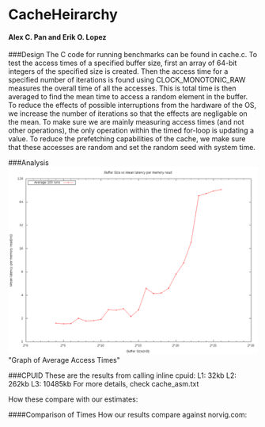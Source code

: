 # CacheHeirarchy
#### Alex C. Pan and Erik O. Lopez

###Design
The C code for running benchmarks can be found in cache.c. To test the access times of a specified buffer size, first an array of 64-bit integers of the specified size is created. Then the access time for a specified number of iterations is found using CLOCK_MONOTONIC_RAW measures the overall time of all the accesses. This is total time is then averaged to find the mean time to access a random element in the buffer. 
To reduce the effects of possible interruptions from the hardware of the OS, we increase the number of iterations so that the effects are negligable on the mean. To make sure we are mainly measuring access times (and not other operations), the only operation within the timed for-loop is updating a value. To reduce the prefetching capabilities of the cache, we make sure that these accesses are random and set the random seed with system time.

###Analysis
![alt tag](https://github.com/apanana/CacheHeirarchy/blob/master/Graph.png)"Graph of Average Access Times"

###CPUID
These are the results from calling inline cpuid:
L1: 32kb
L2: 262kb
L3: 10485kb
For more details, check cache_asm.txt 

How these compare with our estimates:


####Comparison of Times
How our results compare against norvig.com:
